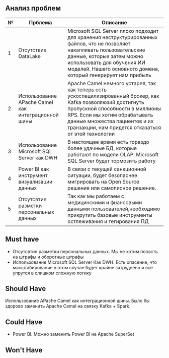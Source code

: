 ## Анализ проблем


| № | Прблема                                            | Описание                                                                                                                                                                                                                                                                  |
|---|----------------------------------------------------|---------------------------------------------------------------------------------------------------------------------------------------------------------------------------------------------------------------------------------------------------------------------------|
| 1 | Отсутствие DataLake                                | Microsoft SQL Server плохо подходит для хранения неструктурированных файлов, что не позволяет накапливать пользовательские данные, которые затем можно использовать для обучения ИИ моделей. Нашего основного домена, который генерирует нам прибыль                      |
| 2 | Использование APache Camel как интеграционной шины | Apache Camel немного устарел, так как теперь есть ускоспецилизированный брокер, как Kafka позволяюзий достигнуть пропускной способности в миллионы RPS. Если мы хотим обрабатывать данные множества пациентов и их транзакции, нам придется отказаться от этой технологии |
| 3 | Использование Microsoft SQL Server как DWH         | В настоящее время есть гораздо более удачные БД, которые работают по модели OLAP.  Microsoft SQL Server будет тормозить работу                                                                                                                                            |
| 4 | Power BI как инструмент визуализации данных        | В связи с текущей санкционной ситуации, будет безопаснее мигрировать на Open Source решение или самописное решение.                                                                                                                                                       |
| 5 | Отсутсвтие разметки персональных данных            | Так как мы работаем с медицинскими и фнансовыми данными пользователей,необходимо прикрутить базовые инструменты остлеживания и тегирования ПД                                                                                                                             |



## Must have
- Отсутсвтие разметки персональных данных. Мы не хотим попасть на штрафы и оборотные штрафы
- Использование Microsoft SQL Server Как DWH. Есть опасение, что масштабирование в этом случае будет крайне затруднено и все упрутся в слишком сложную логику
## Should Have
Использование APache Camel как интеграционной шины. Было бы здорово заменить Apache Camel на связку Kafka + Spark. 
## Could Have
- Power BI. Можно заменить Power BI на Apache SuperSet
## Won't Have